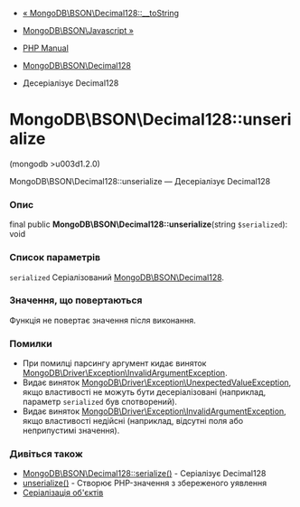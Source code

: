 - [«
MongoDB\BSON\Decimal128::\_\_toString](mongodb-bson-decimal128.tostring.md)
- [MongoDB\BSON\Javascript »](class.mongodb-bson-javascript.md)

- [PHP Manual](index.md)
- [MongoDB\BSON\Decimal128](class.mongodb-bson-decimal128.md)
- Десеріалізує Decimal128

# MongoDB\BSON\Decimal128::unserialize

(mongodb \>u003d1.2.0)

MongoDB\BSON\Decimal128::unserialize — Десеріалізує Decimal128

### Опис

final public **MongoDB\BSON\Decimal128::unserialize**(string
`$serialized`): void

### Список параметрів

`serialized`
Серіалізований
[MongoDB\BSON\Decimal128](class.mongodb-bson-decimal128.md).

### Значення, що повертаються

Функція не повертає значення після виконання.

### Помилки

- При помилці парсингу аргумент кидає виняток
[MongoDB\Driver\Exception\InvalidArgumentException](class.mongodb-driver-exception-invalidargumentexception.md).
- Видає виняток
[MongoDB\Driver\Exception\UnexpectedValueException](class.mongodb-driver-exception-unexpectedvalueexception.md),
якщо властивості не можуть бути десеріалізовані (наприклад, параметр
`serialized` був спотворений).
- Видає виняток
[MongoDB\Driver\Exception\InvalidArgumentException](class.mongodb-driver-exception-invalidargumentexception.md),
якщо властивості недійсні (наприклад, відсутні поля або
неприпустимі значення).

### Дивіться також

- [MongoDB\BSON\Decimal128::serialize()](mongodb-bson-decimal128.serialize.md) -
Серіалізує Decimal128
- [unserialize()](function.unserialize.md) - Створює PHP-значення з
збереженого уявлення
- [Серіалізація об'єктів](language.oop5.serialization.md)
